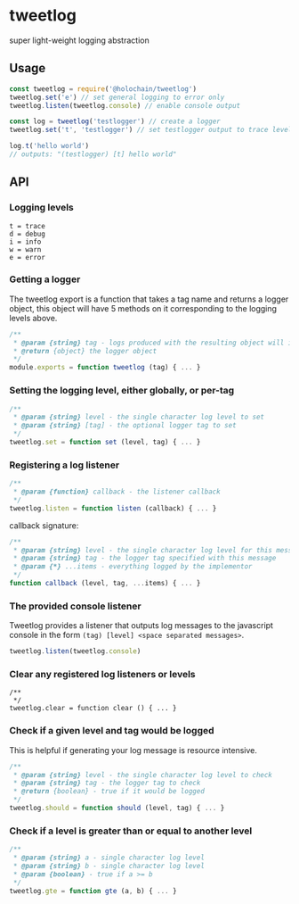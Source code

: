 # tweetlog

super light-weight logging abstraction

## Usage

```javascript
const tweetlog = require('@holochain/tweetlog')
tweetlog.set('e') // set general logging to error only
tweetlog.listen(tweetlog.console) // enable console output

const log = tweetlog('testlogger') // create a logger
tweetlog.set('t', 'testlogger') // set testlogger output to trace level

log.t('hello world')
// outputs: "(testlogger) [t] hello world"
```

## API

### Logging levels

```
t = trace
d = debug
i = info
w = warn
e = error
```

### Getting a logger

The tweetlog export is a function that takes a tag name and returns a logger object, this object will have 5 methods on it corresponding to the logging levels above.

```javascript
/**
 * @param {string} tag - logs produced with the resulting object will include this tag
 * @return {object} the logger object
 */
module.exports = function tweetlog (tag) { ... }
```

### Setting the logging level, either globally, or per-tag

```javascript
/**
 * @param {string} level - the single character log level to set
 * @param {string} [tag] - the optional logger tag to set
 */
tweetlog.set = function set (level, tag) { ... }
```

### Registering a log listener

```javascript
/**
 * @param {function} callback - the listener callback
 */
tweetlog.listen = function listen (callback) { ... }
```

callback signature:

```javascript
/**
 * @param {string} level - the single character log level for this message
 * @param {string} tag - the logger tag specified with this message
 * @param {*} ...items - everything logged by the implementor
 */
function callback (level, tag, ...items) { ... }
```

### The provided console listener

Tweetlog provides a listener that outputs log messages to the javascript console in the form `(tag) [level] <space separated messages>`.

```javascript
tweetlog.listen(tweetlog.console)
```

### Clear any registered log listeners or levels

```javasrcipt
/**
 */
tweetlog.clear = function clear () { ... }
```

### Check if a given level and tag would be logged

This is helpful if generating your log message is resource intensive.

```javascript
/**
 * @param {string} level - the single character log level to check
 * @param {string} tag - the logger tag to check
 * @return {boolean} - true if it would be logged
 */
tweetlog.should = function should (level, tag) { ... }
```

### Check if a level is greater than or equal to another level

```javascript
/**
 * @param {string} a - single character log level
 * @param {string} b - single character log level
 * @param {boolean} - true if a >= b
 */
tweetlog.gte = function gte (a, b) { ... }
```
